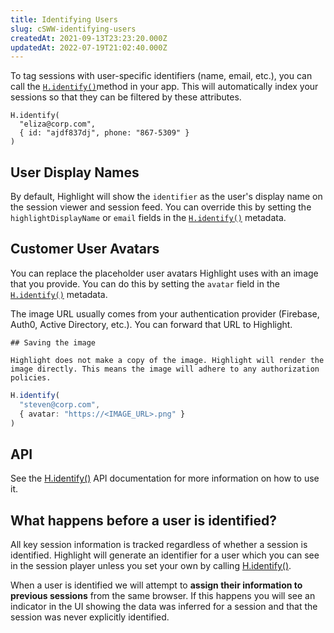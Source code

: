 ```yaml
---
title: Identifying Users
slug: cSWW-identifying-users
createdAt: 2021-09-13T23:23:20.000Z
updatedAt: 2022-07-19T21:02:40.000Z
---
```


To tag sessions with user-specific identifiers (name, email, etc.), you can call the [`H.identify()`](/api/client/h-identify)method in your app. This will automatically index your sessions so that they can be filtered by these attributes.

```none
H.identify(
  "eliza@corp.com", 
  { id: "ajdf837dj", phone: "867-5309" }
)
```

## User Display Names

By default, Highlight will show the `identifier` as the user's display name on the session viewer and session feed. You can override this by setting the `highlightDisplayName` or `email` fields in the [`H.identify()`](/api/client/h-identify) metadata.

## Customer User Avatars

You can replace the placeholder user avatars Highlight uses with an image that you provide. You can do this by setting the `avatar` field in the [`H.identify()`](/api/client/h-identify) metadata.

The image URL usually comes from your authentication provider (Firebase, Auth0, Active Directory, etc.). You can forward that URL to Highlight.&#x20;

```hint
## Saving the image

Highlight does not make a copy of the image. Highlight will render the image directly. This means the image will adhere to any authorization policies.
```

```typescript
H.identify(
  "steven@corp.com",
  { avatar: "https://<IMAGE_URL>.png" }
)
```

## API

See the [H.identify()](/api/client/h-identify) API documentation for more information on how to use it.

## What happens before a user is identified?

All key session information is tracked regardless of whether a session is identified. Highlight will generate an identifier for a user which you can see in the session player unless you set your own by calling [H.identify()](/api/client/h-identify).

When a user is identified we will attempt to **assign their information to previous sessions** from the same browser. If this happens you will see an indicator in the UI showing the data was inferred for a session and that the session was never explicitly identified.

